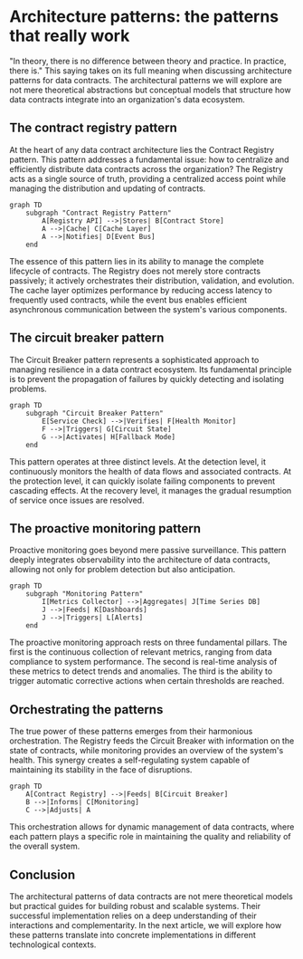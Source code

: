 # Architecture patterns: the patterns that really work

"In theory, there is no difference between theory and practice. In practice, there is." This saying takes on its full meaning when discussing architecture patterns for data contracts. The architectural patterns we will explore are not mere theoretical abstractions but conceptual models that structure how data contracts integrate into an organization's data ecosystem.

## The contract registry pattern

At the heart of any data contract architecture lies the Contract Registry pattern. This pattern addresses a fundamental issue: how to centralize and efficiently distribute data contracts across the organization? The Registry acts as a single source of truth, providing a centralized access point while managing the distribution and updating of contracts.

```mermaid
graph TD
    subgraph "Contract Registry Pattern"
        A[Registry API] -->|Stores| B[Contract Store]
        A -->|Cache| C[Cache Layer]
        A -->|Notifies| D[Event Bus]
    end
```

The essence of this pattern lies in its ability to manage the complete lifecycle of contracts. The Registry does not merely store contracts passively; it actively orchestrates their distribution, validation, and evolution. The cache layer optimizes performance by reducing access latency to frequently used contracts, while the event bus enables efficient asynchronous communication between the system's various components.

## The circuit breaker pattern

The Circuit Breaker pattern represents a sophisticated approach to managing resilience in a data contract ecosystem. Its fundamental principle is to prevent the propagation of failures by quickly detecting and isolating problems.

```mermaid
graph TD
    subgraph "Circuit Breaker Pattern"
        E[Service Check] -->|Verifies| F[Health Monitor]
        F -->|Triggers| G[Circuit State]
        G -->|Activates| H[Fallback Mode]
    end
```

This pattern operates at three distinct levels. At the detection level, it continuously monitors the health of data flows and associated contracts. At the protection level, it can quickly isolate failing components to prevent cascading effects. At the recovery level, it manages the gradual resumption of service once issues are resolved.

## The proactive monitoring pattern

Proactive monitoring goes beyond mere passive surveillance. This pattern deeply integrates observability into the architecture of data contracts, allowing not only for problem detection but also anticipation.

```mermaid
graph TD
    subgraph "Monitoring Pattern"
        I[Metrics Collector] -->|Aggregates| J[Time Series DB]
        J -->|Feeds| K[Dashboards]
        J -->|Triggers| L[Alerts]
    end
```

The proactive monitoring approach rests on three fundamental pillars. The first is the continuous collection of relevant metrics, ranging from data compliance to system performance. The second is real-time analysis of these metrics to detect trends and anomalies. The third is the ability to trigger automatic corrective actions when certain thresholds are reached.

## Orchestrating the patterns

The true power of these patterns emerges from their harmonious orchestration. The Registry feeds the Circuit Breaker with information on the state of contracts, while monitoring provides an overview of the system's health. This synergy creates a self-regulating system capable of maintaining its stability in the face of disruptions.

```mermaid
graph TD
    A[Contract Registry] -->|Feeds| B[Circuit Breaker]
    B -->|Informs| C[Monitoring]
    C -->|Adjusts| A
```

This orchestration allows for dynamic management of data contracts, where each pattern plays a specific role in maintaining the quality and reliability of the overall system.

## Conclusion

The architectural patterns of data contracts are not mere theoretical models but practical guides for building robust and scalable systems. Their successful implementation relies on a deep understanding of their interactions and complementarity. In the next article, we will explore how these patterns translate into concrete implementations in different technological contexts. 